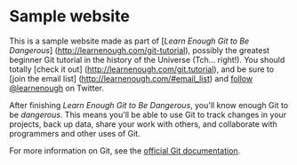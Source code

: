 # Sample website

This is a sample website made as part of [*Learn Enough Git to Be Dangerous*] (http://learnenough.com/git-tutorial), possibly the greatest beginner Git tutorial in the history of the Universe (Tch... right!). You should totally [check it out] (http://learnenough.com/git.tutorial), and be sure to [join the email list] (http://learnenough.com/#email_list) and [follow @learnenough](http://twitter.com/learnenough) on Twitter.

 After finishing *Learn Enough Git to Be Dangerous*, you'll know enough Git to be *dangerous*. This means you'll be able to use Git to track changes in your projects, back up data, share your work with others, and collaborate with programmers and other uses of Git.

 For more information on Git, see the [official Git documentation](https://git-scm.com/).
